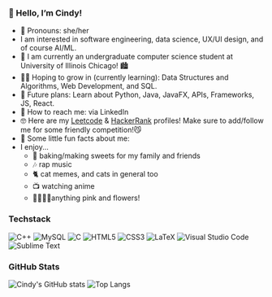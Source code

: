 <h3> 🫶 Hello, I’m Cindy!</h3>

  - 🐻 Pronouns: she/her
  - I am interested in software engineering, data science, UX/UI design, and of course AI/ML.<br/>
  - 🎀 I am currently an undergraduate computer science student at University of Illinois Chicago! 🏙️
  - 🌱🌷 Hoping to grow in (currently learning): Data Structures and Algorithms, Web Development, and SQL.
  - 🌙 Future plans: Learn about Python, Java, JavaFX, APIs, Frameworks, JS, React. 
  - 🍓 How to reach me: via LinkedIn
  - 🤓 Here are my [Leetcode](https://leetcode.com/u/cinbear07/) & [HackerRank](https://www.hackerrank.com/profile/cinbear64) profiles! Make sure to add/follow me for some friendly competition!😼
  - 🩷 Some little fun facts about me:
  - I enjoy...
       - 🍰 baking/making sweets for my family and friends
       - 🎶 rap music
       - 🐈 cat memes, and cats in general too
       - 📺 watching anime
       - 🌺🌻🌸🌼anything pink and flowers!
<!---
cinmoro/cinmoro is a ✨ special ✨ repository because its `README.md` (this file) appears on your GitHub profile.
You can click the Preview link to take a look at your changes.
--->
<h3>Techstack</h3>

![C++](https://img.shields.io/badge/c++-%2300599C.svg?style=for-the-badge&logo=c%2B%2B&logoColor=white)
![MySQL](https://img.shields.io/badge/mysql-4479A1.svg?style=for-the-badge&logo=mysql&logoColor=white)
![C](https://img.shields.io/badge/c-%2300599C.svg?style=for-the-badge&logo=c&logoColor=white)
![HTML5](https://img.shields.io/badge/html5-%23E34F26.svg?style=for-the-badge&logo=html5&logoColor=white)
![CSS3](https://img.shields.io/badge/css3-%231572B6.svg?style=for-the-badge&logo=css3&logoColor=white)
![LaTeX](https://img.shields.io/badge/latex-%23008080.svg?style=for-the-badge&logo=latex&logoColor=white)
![Visual Studio Code](https://img.shields.io/badge/Visual%20Studio%20Code-0078d7.svg?style=for-the-badge&logo=visual-studio-code&logoColor=white)
![Sublime Text](https://img.shields.io/badge/sublime_text-%23575757.svg?style=for-the-badge&logo=sublime-text&logoColor=important)


<h3>GitHub Stats</h3>

<!-- GitHub stats from https://github.com/anuraghazra/github-readme-stats -->
![Cindy's GitHub stats](https://github-readme-stats.vercel.app/api?username=cinmoro&show_icons=true&theme=rose)
![Top Langs](https://github-readme-stats.vercel.app/api/top-langs/?username=cinmoro&hide=makefile&layout=compact&theme=rose)
